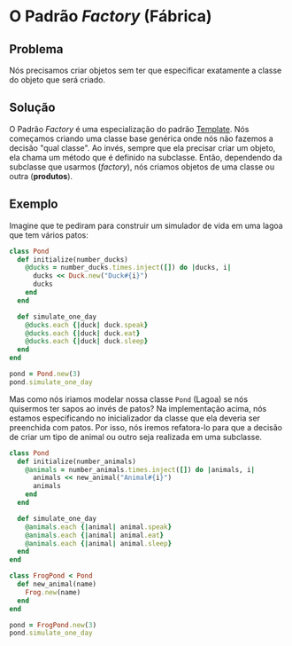 # O Padrão *Factory* (Fábrica)

## Problema
Nós precisamos criar objetos sem ter que especificar exatamente a classe do objeto que será criado.

## Solução
O Padrão *Factory* é uma especialização do padrão [Template](template.md). Nós começamos criando
uma classe base genérica onde nós não fazemos a decisão "qual classe". Ao invés, sempre que ela precisar
criar um objeto, ela chama um método que é definido na subclasse. Então, dependendo da subclasse que
usarmos (*factory*), nós criamos objetos de uma classe ou outra (**produtos**).

## Exemplo
Imagine que te pediram para construir um simulador de vida em uma lagoa que tem vários patos:

```ruby
class Pond
  def initialize(number_ducks)
    @ducks = number_ducks.times.inject([]) do |ducks, i|
      ducks << Duck.new("Duck#{i}")
      ducks
    end
  end

  def simulate_one_day
    @ducks.each {|duck| duck.speak}
    @ducks.each {|duck| duck.eat}
    @ducks.each {|duck| duck.sleep}
  end
end

pond = Pond.new(3)
pond.simulate_one_day
```

Mas como nós iriamos modelar nossa classe `Pond` (Lagoa) se nós quisermos ter sapos ao invés de patos?
Na implementação acima, nós estamos especificando no inicializador da classe que ela deveria ser
preenchida com patos. Por isso, nós iremos refatora-lo para que a decisão de criar um tipo de animal
ou outro seja realizada em uma subclasse.

```ruby
class Pond
  def initialize(number_animals)
    @animals = number_animals.times.inject([]) do |animals, i|
      animals << new_animal("Animal#{i}")
      animals
    end
  end

  def simulate_one_day
    @animals.each {|animal| animal.speak}
    @animals.each {|animal| animal.eat}
    @animals.each {|animal| animal.sleep}
  end
end

class FrogPond < Pond
  def new_animal(name)
    Frog.new(name)
  end
end

pond = FrogPond.new(3)
pond.simulate_one_day
```